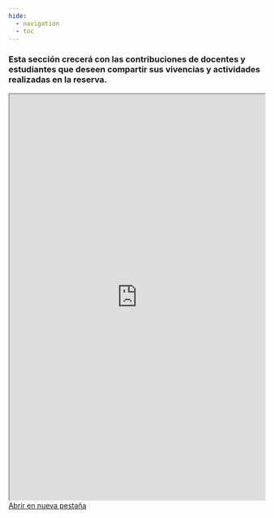 ```yaml
---
hide:
  - navigation
  - toc
---
```

<h3>Esta sección crecerá con las contribuciones de docentes y estudiantes que deseen compartir sus vivencias y actividades realizadas en la reserva.</h3>
<div class="iframe-container-recursero">
    <iframe 
        src="https://padlet.com/noelibaeza/repositorio-colaborativo-de-actividades-x72im6jviy9qs3z5" 
        style="width:100%; min-height:800px;" 
        allow="fullscreen"
        loading="lazy" 
        referrerpolicy="no-referrer-when-downgrade">
    </iframe>
</div>

<div class="button-container">
    <a href="https://padlet.com/noelibaeza/repositorio-colaborativo-de-actividades-x72im6jviy9qs3z5" 
       target="_blank" 
       class="open-button">
       Abrir en nueva pestaña
    </a>
</div>